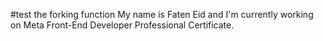 #test the forking function
My name is Faten Eid and I'm currently working on Meta Front-End Developer Professional Certificate.
 

